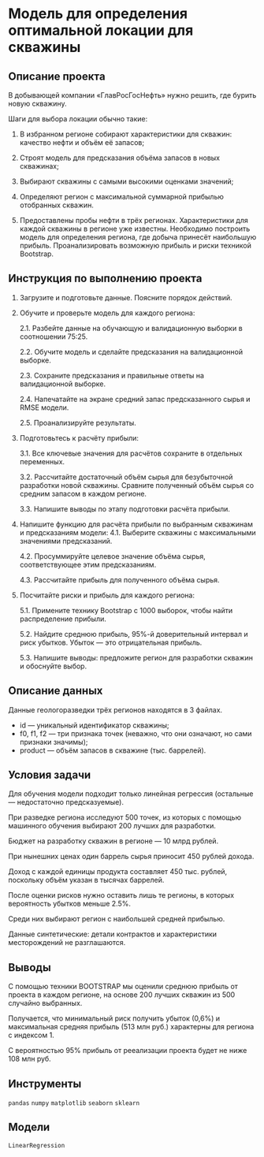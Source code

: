 # Модель для определения оптимальной локации для скважины

## Описание проекта

В добывающей компании «ГлавРосГосНефть» нужно решить, где бурить новую скважину.

Шаги для выбора локации обычно такие:

1. В избранном регионе собирают характеристики для скважин: качество нефти и объём её запасов;

2. Строят модель для предсказания объёма запасов в новых скважинах;

3. Выбирают скважины с самыми высокими оценками значений;

4. Определяют регион с максимальной суммарной прибылью отобранных скважин.

5. Предоставлены пробы нефти в трёх регионах. Характеристики для каждой скважины в регионе уже известны. Необходимо построить модель для определения региона, где добыча принесёт наибольшую прибыль. Проанализировать возможную прибыль и риски техникой Bootstrap.


## Инструкция по выполнению проекта

1. Загрузите и подготовьте данные. Поясните порядок действий.

2. Обучите и проверьте модель для каждого региона:

   2.1. Разбейте данные на обучающую и валидационную выборки в соотношении 75:25.

   2.2. Обучите модель и сделайте предсказания на валидационной выборке.

   2.3. Сохраните предсказания и правильные ответы на валидационной выборке.

   2.4. Напечатайте на экране средний запас предсказанного сырья и RMSE модели.

   2.5. Проанализируйте результаты.

3. Подготовьтесь к расчёту прибыли:

   3.1. Все ключевые значения для расчётов сохраните в отдельных переменных.

   3.2. Рассчитайте достаточный объём сырья для безубыточной разработки новой скважины. Сравните полученный объём сырья со средним запасом в каждом регионе.

   3.3. Напишите выводы по этапу подготовки расчёта прибыли.

4. Напишите функцию для расчёта прибыли по выбранным скважинам и предсказаниям модели:
   4.1. Выберите скважины с максимальными значениями предсказаний.

   4.2. Просуммируйте целевое значение объёма сырья, соответствующее этим предсказаниям.

   4.3. Рассчитайте прибыль для полученного объёма сырья.

5. Посчитайте риски и прибыль для каждого региона:

   5.1. Примените технику Bootstrap с 1000 выборок, чтобы найти распределение прибыли.

   5.2. Найдите среднюю прибыль, 95%-й доверительный интервал и риск убытков. Убыток — это отрицательная прибыль.

   5.3. Напишите выводы: предложите регион для разработки скважин и обоснуйте выбор.

## Описание данных

Данные геологоразведки трёх регионов находятся в 3 файлах.

- id — уникальный идентификатор скважины;
- f0, f1, f2 — три признака точек (неважно, что они означают, но сами признаки значимы);
- product — объём запасов в скважине (тыс. баррелей).

## Условия задачи

Для обучения модели подходит только линейная регрессия (остальные — недостаточно предсказуемые).

При разведке региона исследуют 500 точек, из которых с помощью машинного обучения выбирают 200 лучших для разработки.

Бюджет на разработку скважин в регионе — 10 млрд рублей.

При нынешних ценах один баррель сырья приносит 450 рублей дохода.

Доход с каждой единицы продукта составляет 450 тыс. рублей, поскольку объём указан в тысячах баррелей.

После оценки рисков нужно оставить лишь те регионы, в которых вероятность убытков меньше 2.5%.

Среди них выбирают регион с наибольшей средней прибылью.

Данные синтетические: детали контрактов и характеристики месторождений не разглашаются.


## Выводы

С помощью техники BOOTSTRAP мы оценили среднюю прибыль от проекта в каждом регионе, на основе 200 лучших скважин из 500 случайно выбранных.

Получается, что минимальный риск получить убыток (0,6%) и максимальная средняя прибыль (513 млн руб.) характерны для региона с индексом 1.

С вероятностью 95% прибыль от рееализации проекта будет не ниже 108 млн руб.

## Инструменты

`pandas` `numpy` `matplotlib` `seaborn` `sklearn`

## Модели

`LinearRegression` 
